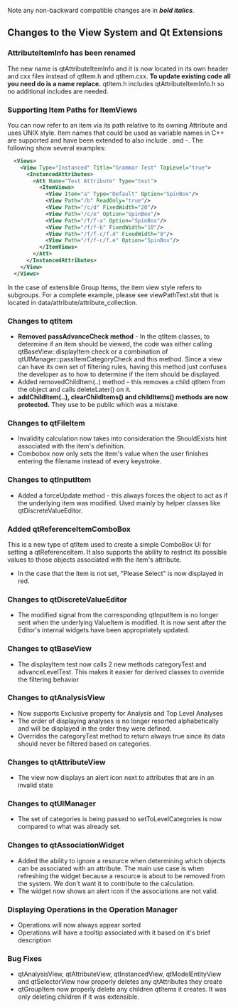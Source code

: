 Note any non-backward compatible changes are in ***bold italics***.

## Changes to the View System and Qt Extensions

### AttributeItemInfo has been renamed
The new name is qtAttributeItemInfo and it is now located in its own header and cxx files instead of qtItem.h and qtItem.cxx.  **To update existing code all you need do is a name replace.**  qtItem.h includes qtAttributeItemInfo.h so no additional includes are needed.

### Supporting Item Paths for ItemViews
You can now refer to an item via its path relative to its owning Attribute and uses UNIX style.  Item names that could be used as variable names in C++ are supported and have been extended to also include . and -.  The following show several examples:

```xml
  <Views>
    <View Type="Instanced" Title="Grammar Test" TopLevel="true">
      <InstancedAttributes>
        <Att Name="Test Attribute" Type="test">
          <ItemViews>
            <View Item="a" Type="Default" Option="SpinBox"/>
            <View Path="/b" ReadOnly="true"/>
            <View Path="/c/d" FixedWidth="20"/>
            <View Path="/c/e" Option="SpinBox"/>
            <View Path="/f/f-a" Option="SpinBox"/>
            <View Path="/f/f-b" FixedWidth="10"/>
            <View Path="/f/f-c/f.d" FixedWidth="0"/>
            <View Path="/f/f-c/f.e" Option="SpinBox"/>
          </ItemViews>
        </Att>
      </InstancedAttributes>
    </View>
  </Views>
```
In the case of extensible Group Items, the item view style refers to subgroups.  For a complete example, please see viewPathTest.sbt that is located in data/attribute/attribute_collection.

### Changes to qtItem
* **Removed passAdvanceCheck method** - In the qtItem classes, to determine if an item should be viewed, the code was either calling qtBaseView::displayItem check or a combination of qtUIManager::passItemCategoryCheck and this method.  Since a view can have its own set of filtering rules, having this method just confuses the developer as to how to determine if the item should be displayed.
* Added removedChildItem(..) method - this removes a child qtItem from the object and calls deleteLater() on it.
* **addChildItem(..), clearChildItems() and childItems() methods are now protected.**  They use to be public which was a mistake.

### Changes to qtFileItem
* Invalidity calculation now takes into consideration the ShouldExists hint associated with the item's definition.
* Combobox now only sets the item's value when the user finishes entering the filename instead of every keystroke.

### Changes to qtInputItem
* Added a forceUpdate method - this always forces the object to act as if the underlying item was modified.  Used mainly by helper classes like qtDiscreteValueEditor.

### Added qtReferenceItemComboBox
This is a new type of qtItem used to create a simple ComboBox UI for setting a qtReferenceItem.  It also supports the ability to restrict its possible values to those objects associated with the item's attribute.

* In the case that the item is not set, "Please Select" is now displayed in red.

### Changes to qtDiscreteValueEditor
* The modified signal from the corresponding qtInputItem is no longer sent when the underlying ValueItem is modified.  It is now sent after the Editor's internal widgets have been appropriately updated.

### Changes to qtBaseView
* The displayItem test now calls 2 new methods categoryTest and advanceLevelTest.  This makes it easier for derived classes to override the filtering behavior

### Changes to qtAnalysisView
* Now supports Exclusive property for Analysis and Top Level Analyses
* The order of displaying analyses is no longer resorted alphabetically and will be displayed in the order they were defined.
* Overrides the categoryTest method to return always true since its data should never be filtered based on categories.

### Changes to qtAttributeView
* The view now displays an alert icon next to attributes that are in an invalid state

### Changes to qtUIManager
* The set of categories is being passed to setToLevelCategories is now compared to what was already set.

### Changes to qtAssociationWidget
* Added the ability to ignore a resource when determining which objects can be associated with an attribute.  The main use case is when refreshing the widget because a resource is about to be removed from the system.  We don't want it to contribute to the calculation.
* The widget now shows an alert icon if the associations are not valid.

### Displaying Operations in the Operation Manager
* Operations will now always appear sorted
* Operations will have a tooltip associated with it based on it's brief description


### Bug Fixes
* qtAnalysisView, qtAttributeView, qtInstancedView, qtModelEntityView and qtSelectorView now properly deletes any qtAttributes they create
* qtGroupItem now properly delete any children qtItems it creates.  It was only deleting children if it was extensible.
